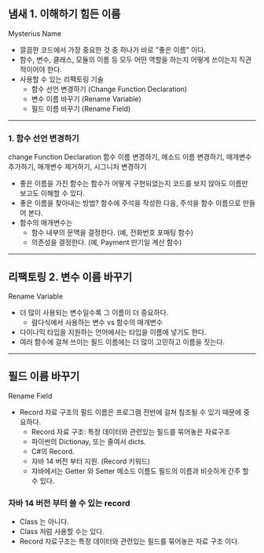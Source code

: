 ## 냄새 1. 이해하기 힘든 이름
Mysterius Name

- 깔끔한 코드에서 가장 중요한 것 중 하나가 바로 "좋은 이름" 이다.
- 함수, 변수, 클래스, 모듈의 이름 등 모두 어떤 역할을 하는지 어떻게 쓰이는지 직관적이어야 한다.
- 사용할 수 있는 리팩토링 기술
  - 함수 선언 변경하기 (Change Function Declaration)
  - 변수 이름 바꾸기 (Rename Variable)
  - 필드 이름 바꾸기 (Rename Field)

---
### 1. 함수 선언 변경하기
change Function Declaration
함수 이름 변경하기, 메소드 이름 변경하기, 매개변수 추가하기, 매개변수 제거하기, 시그니처 변경하기
- 좋은 이름을 가진 함수는 함수가 어떻게 구현되었는지 코드를 보지 않아도 이름만 보고도 이해할 수 있다.
- 좋은 이름을 찾아내는 방법? 함수에 주석을 작성한 다음, 주석을 함수 이름으로 만들어 본다.
- 함수의 매개변수는
  - 함수 내부의 문맥을 결정한다. (예, 전화번호 포매팅 함수)
  - 의존성을 결정한다. (예, Payment 만기일 계산 함수)
---

## 리팩토링 2. 변수 이름 바꾸기
Rename Variable

- 더 많이 사용되는 변수일수록 그 이름이 더 중요하다.
  - 람다식에서 사용하는 변수 vs 함수의 매개변수
- 다이나믹 타입을 지원하는 언어에서는 타입을 이름에 넣기도 한다.
- 여러 함수에 걸쳐 쓰이는 필드 이름에는 더 많이 고민하고 이름을 짓는다.
---
## 필드 이름 바꾸기
Rename Field
- Record 자료 구조의 필드 이름은 프로그램 전반에 걸쳐 참조될 수 있기 때문에 중요하다.
  - Record 자료 구조: 특정 데이터와 관련있는 필드를 묶어놓은 자료구조
  - 파이썬의 Dictionay, 또는 줄여서 dicts.
  - C#의 Record.
  - 자바 14 버전 부터 지원. (Record 키워드)
  - 자바에서는 Getter 와 Setter 메소드 이름도 필드의 이름과 비슷하게 간주 할 수 있다.

### 자바 14 버전 부터 쓸 수 있는 record

- Class 는 아니다.
- Class 처럼 사용할 수는 있다.
- Record 자료구조는 특정 데이터와 관련있는 필드를 묶어놓은 자료 구조 이다. 